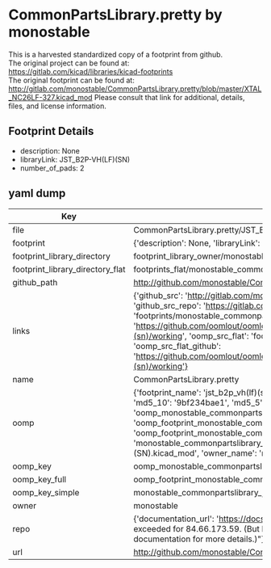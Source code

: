 # CommonPartsLibrary.pretty by monostable  
This is a harvested standardized copy of a footprint from github.  
The original project can be found at:  
https://gitlab.com/kicad/libraries/kicad-footprints  
The original footprint can be found at:
http://gitlab.com/monostable/CommonPartsLibrary.pretty/blob/master/XTAL_NC26LF-327.kicad_mod
Please consult that link for additional, details, files, and license information.  
## Footprint Details
* description: None  
* libraryLink: JST_B2P-VH(LF)(SN)  
* number_of_pads: 2  
## yaml dump  
| Key | Value |  
| --- | --- |  
| file | CommonPartsLibrary.pretty/JST_B2P-VH(LF)(SN).kicad_mod |  
| footprint | {'description': None, 'libraryLink': 'JST_B2P-VH(LF)(SN)', 'number_of_pads': 2} |  
| footprint_library_directory | footprint_library_owner/monostable_CommonPartsLibrary.pretty |  
| footprint_library_directory_flat | footprints_flat/monostable_commonpartslibrary_jst_b2p_vh(lf)(sn)/working |  
| github_path | http://github.com/monostable/CommonPartsLibrary.pretty/blob/master/JST_B2P-VH(LF)(SN).kicad_mod |  
| links | {'github_src': 'http://gitlab.com/monostable/CommonPartsLibrary.pretty/blob/master/XTAL_NC26LF-327.kicad_mod', 'github_src_repo': 'https://gitlab.com/kicad/libraries/kicad-footprints', 'oomp_bot': 'footprints/monostable_commonpartslibrary_jst_b2p_vh(lf)(sn)/working', 'oomp_bot_github': 'https://github.com/oomlout/oomlout_oomp_footprint_bot/tree/main/footprints/monostable_commonpartslibrary_jst_b2p_vh(lf)(sn)/working', 'oomp_src_flat': 'footprints_flat/footprints_flat/monostable_commonpartslibrary_jst_b2p_vh(lf)(sn)/working', 'oomp_src_flat_github': 'https://github.com/oomlout/oomlout_oomp_footprint_src/tree/main/footprints_flat/monostable_commonpartslibrary_jst_b2p_vh(lf)(sn)/working'} |  
| name | CommonPartsLibrary.pretty |  
| oomp | {'footprint_name': 'jst_b2p_vh(lf)(sn)', 'library_name': 'commonpartslibrary', 'md5': '9bf234bae11120ef0b354c22884859be', 'md5_10': '9bf234bae1', 'md5_5': '9bf23', 'md5_6': '9bf234', 'oomp_key': 'oomp_monostable_commonpartslibrary_jst_b2p_vh(lf)(sn)', 'oomp_key_extra': 'oomp_footprint_monostable_commonpartslibrary_jst_b2p_vh(lf)(sn)', 'oomp_key_full': 'oomp_footprint_monostable_commonpartslibrary_jst_b2p_vh(lf)(sn)_9bf234', 'oomp_key_simple': 'monostable_commonpartslibrary_jst_b2p_vh(lf)(sn)', 'original_filename': 'CommonPartsLibrary.pretty/JST_B2P-VH(LF)(SN).kicad_mod', 'owner_name': 'monostable'} |  
| oomp_key | oomp_monostable_commonpartslibrary_jst_b2p_vh(lf)(sn) |  
| oomp_key_full | oomp_footprint_monostable_commonpartslibrary_jst_b2p_vh(lf)(sn) |  
| oomp_key_simple | monostable_commonpartslibrary_jst_b2p_vh(lf)(sn) |  
| owner | monostable |  
| repo | {'documentation_url': 'https://docs.github.com/rest/overview/resources-in-the-rest-api#rate-limiting', 'message': "API rate limit exceeded for 84.66.173.59. (But here's the good news: Authenticated requests get a higher rate limit. Check out the documentation for more details.)"} |  
| url | http://github.com/monostable/CommonPartsLibrary.pretty |  

